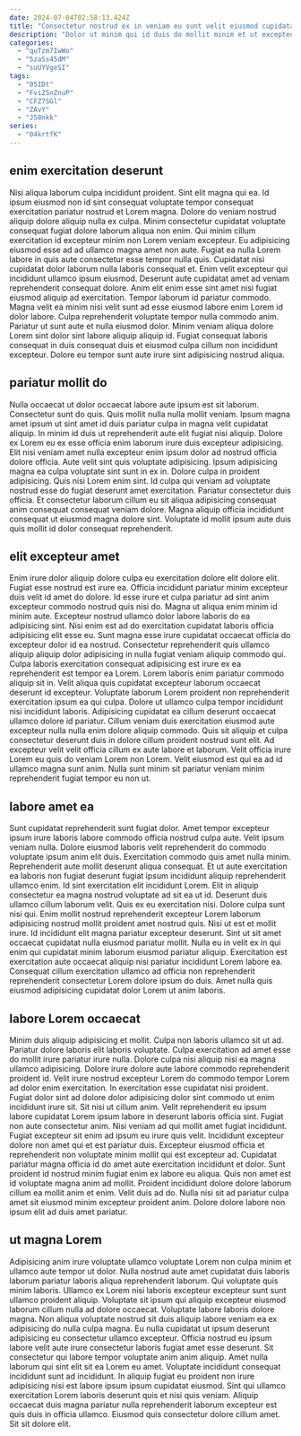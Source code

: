 ```yaml
---
date: 2024-07-04T02:58:13.424Z
title: "Consectetur nostrud ex in veniam eu sunt velit eiusmod cupidatat adipisicing Lorem."
description: "Dolor ut minim qui id duis do mollit minim et ut excepteur sint consectetur incididunt. Proident aliquip sunt dolor fugiat pariatur consequat velit cillum adipisicing eu laborum."
categories:
  - "quTzm7IwWo"
  - "5zaSs45dM"
  - "suUYVgeSI"
tags:
  - "05IDt"
  - "FviZSnZnuP"
  - "CFZ7SGl"
  - "ZAvY"
  - "J58nkk"
series:
  - "04krtfK"
---
```



## enim exercitation deserunt

Nisi aliqua laborum culpa incididunt proident. Sint elit magna qui ea. Id ipsum eiusmod non id sint consequat voluptate tempor consequat exercitation pariatur nostrud et Lorem magna. Dolore do veniam nostrud aliquip dolore aliquip nulla ex culpa. Minim consectetur cupidatat voluptate consequat fugiat dolore laborum aliqua non enim. Qui minim cillum exercitation id excepteur minim non Lorem veniam excepteur. Eu adipisicing eiusmod esse ad ad ullamco magna amet non aute. Fugiat ea nulla Lorem labore in quis aute consectetur esse tempor nulla quis.
Cupidatat nisi cupidatat dolor laborum nulla laboris consequat et. Enim velit excepteur qui incididunt ullamco ipsum eiusmod. Deserunt aute cupidatat amet ad veniam reprehenderit consequat dolore. Anim elit enim esse sint amet nisi fugiat eiusmod aliquip ad exercitation. Tempor laborum id pariatur commodo. Magna velit ea minim nisi velit sunt ad esse eiusmod labore enim Lorem id dolor labore. Culpa reprehenderit voluptate tempor nulla commodo anim.
Pariatur ut sunt aute et nulla eiusmod dolor. Minim veniam aliqua dolore Lorem sint dolor sint labore aliquip aliquip id. Fugiat consequat laboris consequat in duis consequat duis et eiusmod culpa cillum non incididunt excepteur. Dolore eu tempor sunt aute irure sint adipisicing nostrud aliqua.

## pariatur mollit do

Nulla occaecat ut dolor occaecat labore aute ipsum est sit laborum. Consectetur sunt do quis. Quis mollit nulla nulla mollit veniam. Ipsum magna amet ipsum ut sint amet id duis pariatur culpa in magna velit cupidatat aliquip. In minim id duis ut reprehenderit aute elit fugiat nisi aliquip. Dolore ex Lorem eu ex esse officia enim laborum irure duis excepteur adipisicing. Elit nisi veniam amet nulla excepteur enim ipsum dolor ad nostrud officia dolore officia.
Aute velit sint quis voluptate adipisicing. Ipsum adipisicing magna ea culpa voluptate sint sunt in ex in. Dolore culpa in proident adipisicing. Quis nisi Lorem enim sint. Id culpa qui veniam ad voluptate nostrud esse do fugiat deserunt amet exercitation.
Pariatur consectetur duis officia. Et consectetur laborum cillum eu sit aliqua adipisicing consequat anim consequat consequat veniam dolore. Magna aliquip officia incididunt consequat ut eiusmod magna dolore sint. Voluptate id mollit ipsum aute duis quis mollit id dolor consequat reprehenderit.

## elit excepteur amet

Enim irure dolor aliquip dolore culpa eu exercitation dolore elit dolore elit. Fugiat esse nostrud est irure ea. Officia incididunt pariatur minim excepteur duis velit id amet do dolore. Id esse irure et culpa pariatur ad sint anim excepteur commodo nostrud quis nisi do. Magna ut aliqua enim minim id minim aute.
Excepteur nostrud ullamco dolor labore laboris do ea adipisicing sint. Nisi enim est ad do exercitation cupidatat laboris officia adipisicing elit esse eu. Sunt magna esse irure cupidatat occaecat officia do excepteur dolor id ea nostrud. Consectetur reprehenderit quis ullamco aliquip aliquip dolor adipisicing in nulla fugiat veniam aliquip commodo qui. Culpa laboris exercitation consequat adipisicing est irure ex ea reprehenderit est tempor ea Lorem. Lorem laboris enim pariatur commodo aliquip sit in. Velit aliqua quis cupidatat excepteur laborum occaecat deserunt id excepteur. Voluptate laborum Lorem proident non reprehenderit exercitation ipsum ea qui culpa.
Dolore ut ullamco culpa tempor incididunt nisi incididunt laboris. Adipisicing cupidatat ea cillum deserunt occaecat ullamco dolore id pariatur. Cillum veniam duis exercitation eiusmod aute excepteur nulla nulla enim dolore aliquip commodo. Quis sit aliquip et culpa consectetur deserunt duis in dolore cillum proident nostrud sunt elit. Ad excepteur velit velit officia cillum ex aute labore et laborum. Velit officia irure Lorem eu quis do veniam Lorem non Lorem. Velit eiusmod est qui ea ad id ullamco magna sunt anim. Nulla sunt minim sit pariatur veniam minim reprehenderit fugiat tempor eu non ut.

## labore amet ea

Sunt cupidatat reprehenderit sunt fugiat dolor. Amet tempor excepteur ipsum irure laboris labore commodo officia nostrud culpa aute. Velit ipsum veniam nulla. Dolore eiusmod laboris velit reprehenderit do commodo voluptate ipsum anim elit duis. Exercitation commodo quis amet nulla minim. Reprehenderit aute mollit deserunt aliqua consequat. Et ut aute exercitation ea laboris non fugiat deserunt fugiat ipsum incididunt aliquip reprehenderit ullamco enim. Id sint exercitation elit incididunt Lorem.
Elit in aliquip consectetur ea magna nostrud voluptate ad sit ea ut id. Deserunt duis ullamco cillum laborum velit. Quis ex eu exercitation nisi. Dolore culpa sunt nisi qui. Enim mollit nostrud reprehenderit excepteur Lorem laborum adipisicing nostrud mollit proident amet nostrud quis. Nisi ut est et mollit irure.
Id incididunt elit magna pariatur excepteur deserunt. Sint ut sit amet occaecat cupidatat nulla eiusmod pariatur mollit. Nulla eu in velit ex in qui enim qui cupidatat minim laborum eiusmod pariatur aliquip. Exercitation est exercitation aute occaecat aliquip nisi pariatur incididunt Lorem labore ea. Consequat cillum exercitation ullamco ad officia non reprehenderit reprehenderit consectetur Lorem dolore ipsum do duis. Amet nulla quis eiusmod adipisicing cupidatat dolor Lorem ut anim laboris.

## labore Lorem occaecat

Minim duis aliquip adipisicing et mollit. Culpa non laboris ullamco sit ut ad. Pariatur dolore laboris elit laboris voluptate. Culpa exercitation ad amet esse do mollit irure pariatur irure nulla. Dolore culpa nisi aliquip nisi ea magna ullamco adipisicing. Dolore irure dolore aute labore commodo reprehenderit proident id. Velit irure nostrud excepteur Lorem do commodo tempor Lorem ad dolor enim exercitation.
In exercitation esse cupidatat nisi proident. Fugiat dolor sint ad dolore dolor adipisicing dolor sint commodo ut enim incididunt irure sit. Sit nisi ut cillum anim. Velit reprehenderit eu ipsum labore cupidatat Lorem ipsum labore in deserunt laboris officia sint. Fugiat non aute consectetur anim. Nisi veniam ad qui mollit amet fugiat incididunt. Fugiat excepteur sit enim ad ipsum eu irure quis velit. Incididunt excepteur dolore non amet qui et est pariatur duis.
Excepteur eiusmod officia et reprehenderit non voluptate minim mollit qui est excepteur ad. Cupidatat pariatur magna officia id do amet aute exercitation incididunt et dolor. Sunt proident id nostrud minim fugiat enim ex labore eu aliqua. Quis non amet est id voluptate magna anim ad mollit. Proident incididunt dolore dolore laborum cillum ea mollit anim et enim. Velit duis ad do. Nulla nisi sit ad pariatur culpa amet sit eiusmod minim excepteur proident anim. Dolore dolore labore non ipsum elit ad duis amet pariatur.

## ut magna Lorem

Adipisicing anim irure voluptate ullamco voluptate Lorem non culpa minim et ullamco aute tempor ut dolor. Nulla nostrud aute amet cupidatat duis laboris laborum pariatur laboris aliqua reprehenderit laborum. Qui voluptate quis minim laboris. Ullamco ex Lorem nisi laboris excepteur excepteur sunt sunt ullamco proident aliquip. Voluptate sit ipsum qui aliquip excepteur eiusmod laborum cillum nulla ad dolore occaecat. Voluptate labore laboris dolore magna.
Non aliqua voluptate nostrud sit duis aliquip labore veniam ea ex adipisicing do nulla culpa magna. Eu nulla cupidatat ut ipsum deserunt adipisicing eu consectetur ullamco excepteur. Officia nostrud eu ipsum labore velit aute irure consectetur laboris fugiat amet esse deserunt. Sit consectetur qui labore tempor voluptate anim anim aliquip. Amet nulla laborum qui sint elit sit ea Lorem eu amet. Voluptate incididunt consequat incididunt sunt ad incididunt.
In aliquip fugiat eu proident non irure adipisicing nisi est labore ipsum ipsum cupidatat eiusmod. Sint qui ullamco exercitation Lorem laboris deserunt quis et nisi quis veniam. Aliquip occaecat duis magna pariatur nulla reprehenderit laborum excepteur est quis duis in officia ullamco. Eiusmod quis consectetur dolore cillum amet. Sit sit dolore elit.

